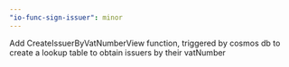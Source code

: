 ```yaml
---
"io-func-sign-issuer": minor
---
```


Add CreateIssuerByVatNumberView function, triggered by cosmos db to create a lookup table to obtain issuers by their vatNumber
